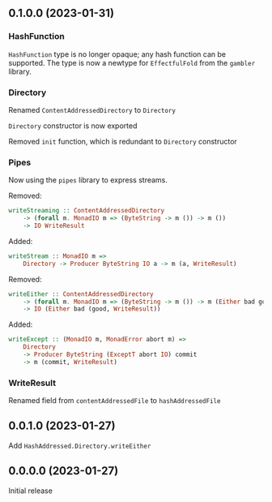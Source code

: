 0.1.0.0 (2023-01-31)
----------------------------------------------------------------

### HashFunction

`HashFunction` type is no longer opaque; any hash function can be supported.
The type is now a newtype for `EffectfulFold` from the `gambler` library.

### Directory

Renamed `ContentAddressedDirectory` to `Directory`

`Directory` constructor is now exported

Removed `init` function, which is redundant to `Directory` constructor

### Pipes

Now using the `pipes` library to express streams.

Removed:

```haskell
writeStreaming :: ContentAddressedDirectory
    -> (forall m. MonadIO m => (ByteString -> m ()) -> m ())
    -> IO WriteResult
```

Added:

```haskell
writeStream :: MonadIO m =>
    Directory -> Producer ByteString IO a -> m (a, WriteResult)
```

Removed:

```haskell
writeEither :: ContentAddressedDirectory
    -> (forall m. MonadIO m => (ByteString -> m ()) -> m (Either bad good))
    -> IO (Either bad (good, WriteResult))
```

Added:

```haskell
writeExcept :: (MonadIO m, MonadError abort m) =>
    Directory
    -> Producer ByteString (ExceptT abort IO) commit
    -> m (commit, WriteResult)
```

### WriteResult

Renamed field from `contentAddressedFile` to `hashAddressedFile`


0.0.1.0 (2023-01-27)
----------------------------------------------------------------

Add `HashAddressed.Directory.writeEither`


0.0.0.0 (2023-01-27)
----------------------------------------------------------------

Initial release
